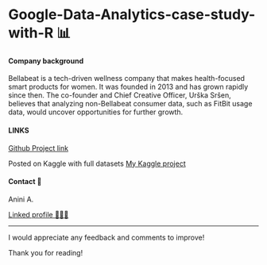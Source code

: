 # Google-Data-Analytics-case-study-with-R 📊

#### Company background

Bellabeat is a tech-driven wellness company that makes health-focused smart products for women. It was founded in 2013 and has grown rapidly since then. The co-founder and Chief Creative Officer, Urška Sršen, believes that analyzing non-Bellabeat consumer data, such as FitBit usage data, would uncover opportunities for further growth.

#### LINKS 

[Github Project link](google-data-analytics-bellabeat-project.ipynb)

Posted on Kaggle with full datasets [My Kaggle project](https://www.kaggle.com/code/jeanan/google-data-analytics-bellabeat-project?kernelSessionId=124091053)

#### Contact 🪪

Anini A.

[Linked profile 👨🏾‍🦲](https://www.linkedin.com/in/anini-amoakon)

-----------
I would appreciate any feedback and comments to improve! 

Thank you for reading! 

